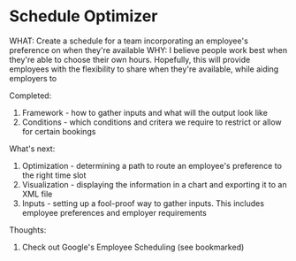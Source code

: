 # Schedule Optimizer
WHAT: Create a schedule for a team incorporating an employee's preference on when they're available
WHY: I believe people work best when they're able to choose their own hours. Hopefully, this will provide employees with the flexibility to share when they're available, while aiding employers to 

Completed:
 1. Framework - how to gather inputs and what will the output look like 
 2. Conditions - which conditions and critera we require to restrict or allow for certain bookings
 
 
What's next:
 1. Optimization - determining a path to route an employee's preference to the right time slot
 2. Visualization - displaying the information in a chart and exporting it to an XML file 
 3. Inputs - setting up a fool-proof way to gather inputs. This includes employee preferences and employer requirements 
 
 
Thoughts: 
 1. Check out Google's Employee Scheduling (see bookmarked)
